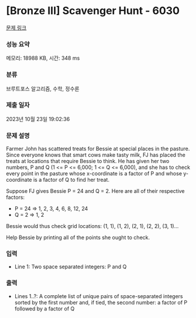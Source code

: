 # [Bronze III] Scavenger Hunt - 6030 

[문제 링크](https://www.acmicpc.net/problem/6030) 

### 성능 요약

메모리: 18988 KB, 시간: 348 ms

### 분류

브루트포스 알고리즘, 수학, 정수론

### 제출 일자

2023년 10월 23일 19:02:36

### 문제 설명

<p>Farmer John has scattered treats for Bessie at special places in the pasture.  Since everyone knows that smart cows make tasty milk, FJ has placed the treats at locations that require Bessie to think. He has given her two numbers, P and Q (1 <= P <= 6,000; 1 <= Q <= 6,000), and she has to check every point in the pasture whose x-coordinate is a factor of P and whose y-coordinate is a factor of Q to find her treat.</p>

<p>Suppose FJ gives Bessie P = 24 and Q = 2. Here are all of their respective factors:</p>

<ul>
	<li>P = 24 => 1, 2, 3, 4, 6, 8, 12, 24</li>
	<li>Q = 2 => 1, 2</li>
</ul>

<p>Bessie would thus check grid locations: (1, 1), (1, 2), (2, 1), (2, 2), (3, 1)...</p>

<p>Help Bessie by printing all of the points she ought to check.</p>

### 입력 

 <ul>
	<li>Line 1: Two space separated integers: P and Q</li>
</ul>

<p> </p>

### 출력 

 <ul>
	<li>Lines 1..?: A complete list of unique pairs of space-separated integers sorted by the first number and, if tied, the second number: a factor of P followed by a factor of Q</li>
</ul>

<p> </p>

